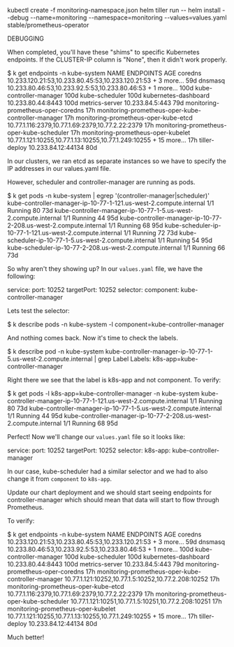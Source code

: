 kubectl create -f monitoring-namespace.json
helm tiller run -- helm install --debug --name=monitoring --namespace=monitoring --values=values.yaml stable/prometheus-operator

DEBUGGING

When completed, you'll have these "shims" to specific Kubernetes
endpoints. If the CLUSTER-IP column is "None", then it didn't work
properly.

$ k get endpoints -n kube-system
NAME                                                 ENDPOINTS                                                           AGE
coredns                                              10.233.120.21:53,10.233.80.45:53,10.233.120.21:53 + 3 more...       59d
dnsmasq                                              10.233.80.46:53,10.233.92.5:53,10.233.80.46:53 + 1 more...          100d
kube-controller-manager                              <none>                                                              100d
kube-scheduler                                       <none>                                                              100d
kubernetes-dashboard                                 10.233.80.44:8443                                                   100d
metrics-server                                       10.233.84.5:443                                                     79d
monitoring-prometheus-oper-coredns                   <none>                                                              17h
monitoring-prometheus-oper-kube-controller-manager   <none>                                                              17h
monitoring-prometheus-oper-kube-etcd                 10.77.1.116:2379,10.77.1.69:2379,10.77.2.22:2379                    17h
monitoring-prometheus-oper-kube-scheduler            <none>                                                              17h
monitoring-prometheus-oper-kubelet                   10.77.1.121:10255,10.77.1.13:10255,10.77.1.249:10255 + 15 more...   17h
tiller-deploy                                        10.233.84.12:44134                                                  80d

In our clusters, we ran etcd as separate instances so we have
to specify the IP addresses in our values.yaml file.

However, scheduler and controller-manager are running as pods.

$ k get pods -n kube-system | egrep '(controller-manager|scheduler)'
kube-controller-manager-ip-10-77-1-121.us-west-2.compute.internal   1/1     Running   80         73d
kube-controller-manager-ip-10-77-1-5.us-west-2.compute.internal     1/1     Running   44         95d
kube-controller-manager-ip-10-77-2-208.us-west-2.compute.internal   1/1     Running   68         95d
kube-scheduler-ip-10-77-1-121.us-west-2.compute.internal            1/1     Running   72         73d
kube-scheduler-ip-10-77-1-5.us-west-2.compute.internal              1/1     Running   54         95d
kube-scheduler-ip-10-77-2-208.us-west-2.compute.internal            1/1     Running   66         73d

So why aren't they showing up? In our `values.yaml` file, we have the
following:

  service:
    port: 10252
    targetPort: 10252
    selector:
      component: kube-controller-manager

Lets test the selector:

$ k describe pods -n kube-system -l component=kube-controller-manager

And nothing comes back. Now it's time to check the labels.

$ k describe pod -n kube-system kube-controller-manager-ip-10-77-1-5.us-west-2.compute.internal | grep Label
Labels:             k8s-app=kube-controller-manager

Right there we see that the label is k8s-app and not component. To
verify:

$ k get pods -l k8s-app=kube-controller-manager -n kube-system
kube-controller-manager-ip-10-77-1-121.us-west-2.compute.internal   1/1     Running   80         73d
kube-controller-manager-ip-10-77-1-5.us-west-2.compute.internal     1/1     Running   44         95d
kube-controller-manager-ip-10-77-2-208.us-west-2.compute.internal   1/1     Running   68         95d

Perfect! Now we'll change our `values.yaml` file so it looks like:

  service:
    port: 10252
    targetPort: 10252
    selector:
      k8s-app: kube-controller-manager

In our case, kube-scheduler had a similar selector and we had to also
change it from `component` to `k8s-app`.

Update our chart deployment and we should start seeing endpoints for
controller-manager which should mean that data will start to flow
through Prometheus.

To verify:

$ k get endpoints -n kube-system
NAME                                                 ENDPOINTS                                                           AGE
coredns                                              10.233.120.21:53,10.233.80.45:53,10.233.120.21:53 + 3 more...       59d
dnsmasq                                              10.233.80.46:53,10.233.92.5:53,10.233.80.46:53 + 1 more...          100d
kube-controller-manager                              <none>                                                              100d
kube-scheduler                                       <none>                                                              100d
kubernetes-dashboard                                 10.233.80.44:8443                                                   100d
metrics-server                                       10.233.84.5:443                                                     79d
monitoring-prometheus-oper-coredns                   <none>                                                              17h
monitoring-prometheus-oper-kube-controller-manager   10.77.1.121:10252,10.77.1.5:10252,10.77.2.208:10252                 17h
monitoring-prometheus-oper-kube-etcd                 10.77.1.116:2379,10.77.1.69:2379,10.77.2.22:2379                    17h
monitoring-prometheus-oper-kube-scheduler            10.77.1.121:10251,10.77.1.5:10251,10.77.2.208:10251                 17h
monitoring-prometheus-oper-kubelet                   10.77.1.121:10255,10.77.1.13:10255,10.77.1.249:10255 + 15 more...   17h
tiller-deploy                                        10.233.84.12:44134                                                  80d

Much better!

